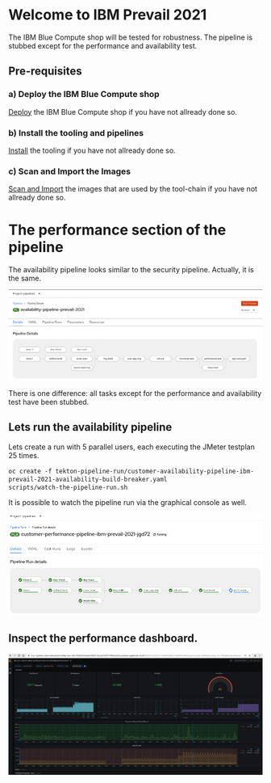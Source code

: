 # Welcome to IBM Prevail 2021

The IBM Blue Compute shop will be tested for robustness. The pipeline is stubbed except for the performance and availability test.

## Pre-requisites

### a) Deploy the IBM Blue Compute shop

[Deploy](../functionality/DEPLOY-FULL-BC.MD) the IBM Blue Compute shop if you have not allready done so.

### b) Install the tooling and pipelines

[Install](../nuts-and-bolts/MINI-SETUP.MD) the tooling if you have not allready done so.

### c) Scan and Import the Images

[Scan and Import](../nuts-and-bolts/SCAN.MD) the images that are used by the tool-chain if you have not allready done so.


# The performance section of the pipeline

The availability pipeline looks similar to the security pipeline.  Actually, it is the same.

![Fail](../../images/availability-pipeline.png?raw=true "Title")

There is one difference: all tasks except for the performance and availability test have been stubbed.


## Lets run the availability pipeline

Lets create a run with 5 parallel users, each executing the JMeter testplan 25 times.

    oc create -f tekton-pipeline-run/customer-availability-pipeline-ibm-prevail-2021-availability-build-breaker.yaml 
    scripts/watch-the-pipeline-run.sh  

It is possible to watch the pipeline run via the graphical console as well.

![Fail](../../images/performance-test-run.png?raw=true "Title")


## Inspect the performance dashboard.

![Fail](../../images/performance-test.png?raw=true "Title")


